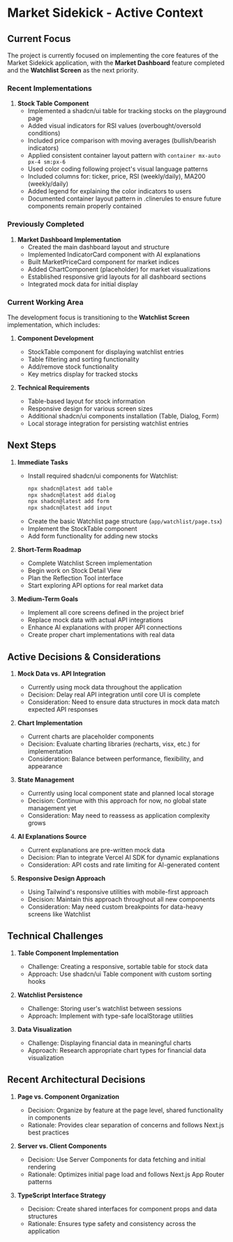 # Market Sidekick - Active Context

## Current Focus

The project is currently focused on implementing the core features of the Market Sidekick application, with the **Market Dashboard** feature completed and the **Watchlist Screen** as the next priority.

### Recent Implementations

1. **Stock Table Component**
   - Implemented a shadcn/ui table for tracking stocks on the playground page
   - Added visual indicators for RSI values (overbought/oversold conditions)
   - Included price comparison with moving averages (bullish/bearish indicators)
   - Applied consistent container layout pattern with `container mx-auto px-4 sm:px-6`
   - Used color coding following project's visual language patterns
   - Included columns for: ticker, price, RSI (weekly/daily), MA200 (weekly/daily)
   - Added legend for explaining the color indicators to users
   - Documented container layout pattern in .clinerules to ensure future components remain properly contained

### Previously Completed

1. **Market Dashboard Implementation**
   - Created the main dashboard layout and structure
   - Implemented IndicatorCard component with AI explanations
   - Built MarketPriceCard component for market indices
   - Added ChartComponent (placeholder) for market visualizations
   - Established responsive grid layouts for all dashboard sections
   - Integrated mock data for initial display

### Current Working Area

The development focus is transitioning to the **Watchlist Screen** implementation, which includes:

1. **Component Development**
   - StockTable component for displaying watchlist entries
   - Table filtering and sorting functionality
   - Add/remove stock functionality
   - Key metrics display for tracked stocks

2. **Technical Requirements**
   - Table-based layout for stock information
   - Responsive design for various screen sizes
   - Additional shadcn/ui components installation (Table, Dialog, Form)
   - Local storage integration for persisting watchlist entries

## Next Steps

1. **Immediate Tasks**
   - Install required shadcn/ui components for Watchlist:
     ```bash
     npx shadcn@latest add table
     npx shadcn@latest add dialog
     npx shadcn@latest add form
     npx shadcn@latest add input
     ```
   - Create the basic Watchlist page structure (`app/watchlist/page.tsx`)
   - Implement the StockTable component
   - Add form functionality for adding new stocks

2. **Short-Term Roadmap**
   - Complete Watchlist Screen implementation
   - Begin work on Stock Detail View
   - Plan the Reflection Tool interface
   - Start exploring API options for real market data

3. **Medium-Term Goals**
   - Implement all core screens defined in the project brief
   - Replace mock data with actual API integrations
   - Enhance AI explanations with proper API connections
   - Create proper chart implementations with real data

## Active Decisions & Considerations

1. **Mock Data vs. API Integration**
   - Currently using mock data throughout the application
   - Decision: Delay real API integration until core UI is complete
   - Consideration: Need to ensure data structures in mock data match expected API responses

2. **Chart Implementation**
   - Current charts are placeholder components
   - Decision: Evaluate charting libraries (recharts, visx, etc.) for implementation
   - Consideration: Balance between performance, flexibility, and appearance

3. **State Management**
   - Currently using local component state and planned local storage
   - Decision: Continue with this approach for now, no global state management yet
   - Consideration: May need to reassess as application complexity grows

4. **AI Explanations Source**
   - Current explanations are pre-written mock data
   - Decision: Plan to integrate Vercel AI SDK for dynamic explanations
   - Consideration: API costs and rate limiting for AI-generated content

5. **Responsive Design Approach**
   - Using Tailwind's responsive utilities with mobile-first approach
   - Decision: Maintain this approach throughout all new components
   - Consideration: May need custom breakpoints for data-heavy screens like Watchlist

## Technical Challenges

1. **Table Component Implementation**
   - Challenge: Creating a responsive, sortable table for stock data
   - Approach: Use shadcn/ui Table component with custom sorting hooks

2. **Watchlist Persistence**
   - Challenge: Storing user's watchlist between sessions
   - Approach: Implement with type-safe localStorage utilities

3. **Data Visualization**
   - Challenge: Displaying financial data in meaningful charts
   - Approach: Research appropriate chart types for financial data visualization

## Recent Architectural Decisions

1. **Page vs. Component Organization**
   - Decision: Organize by feature at the page level, shared functionality in components
   - Rationale: Provides clear separation of concerns and follows Next.js best practices

2. **Server vs. Client Components**
   - Decision: Use Server Components for data fetching and initial rendering
   - Rationale: Optimizes initial page load and follows Next.js App Router patterns

3. **TypeScript Interface Strategy**
   - Decision: Create shared interfaces for component props and data structures
   - Rationale: Ensures type safety and consistency across the application
